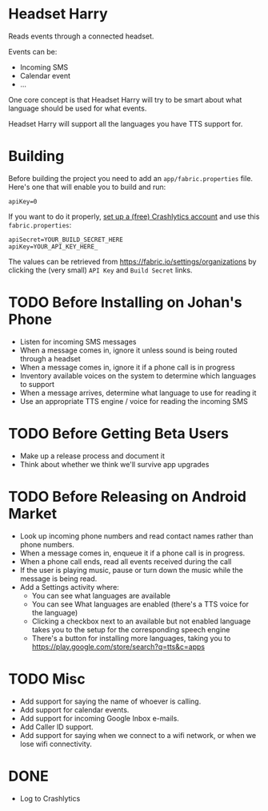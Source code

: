 # Headset Harry
Reads events through a connected headset.

Events can be:
* Incoming SMS
* Calendar event
* ...

One core concept is that Headset Harry will try to be smart about what
language should be used for what events.

Headset Harry will support all the languages you have TTS support for.

# Building
Before building the project you need to add an `app/fabric.properties`
file. Here's one that will enable you to build and run:
```
apiKey=0
```

If you want to do it properly, [set up a (free) Crashlytics
account](http://try.crashlytics.com/) and use this `fabric.properties`:
```
apiSecret=YOUR_BUILD_SECRET_HERE
apiKey=YOUR_API_KEY_HERE_
```
The values can be retrieved from https://fabric.io/settings/organizations
by clicking the (very small) `API Key` and `Build Secret` links.

# TODO Before Installing on Johan's Phone
* Listen for incoming SMS messages
* When a message comes in, ignore it unless sound is being routed
through a headset
* When a message comes in, ignore it if a phone call is in progress
* Inventory available voices on the system to determine which languages
to support
* When a message arrives, determine what language to use for reading it
* Use an appropriate TTS engine / voice for reading the incoming SMS

# TODO Before Getting Beta Users
* Make up a release process and document it
* Think about whether we think we'll survive app upgrades

# TODO Before Releasing on Android Market
* Look up incoming phone numbers and read contact names rather than
phone numbers.
* When a message comes in, enqueue it if a phone call is in progress.
* When a phone call ends, read all events received during the call
* If the user is playing music, pause or turn down the music while the
message is being read.
* Add a Settings activity where:
    * You can see what languages are available
    * You can see What languages are enabled (there's a TTS voice for the
    language)
    * Clicking a checkbox next to an available but not enabled language
    takes you to the setup for the corresponding speech engine
    * There's a button for installing more languages, taking you to
    https://play.google.com/store/search?q=tts&c=apps

# TODO Misc
* Add support for saying the name of whoever is calling.
* Add support for calendar events. 
* Add support for incoming Google Inbox e-mails.
* Add Caller ID support.
* Add support for saying when we connect to a wifi network, or when we
lose wifi connectivity.

# DONE
* Log to Crashlytics
